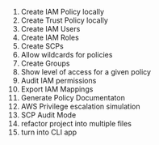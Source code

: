 1. Create IAM Policy locally
2. Create Trust Policy locally 
3. Create IAM Users
4. Create IAM Roles
5. Create SCPs 
6. Allow wildcards for policies
7. Create Groups
8. Show level of access for a given policy 
9. Audit IAM permissions
10. Export IAM Mappings 
11. Generate Policy Documentaton
12. AWS Privilege escalation simulation 
13. SCP Audit Mode 
14. refactor project into multiple files
15. turn into CLI app 
